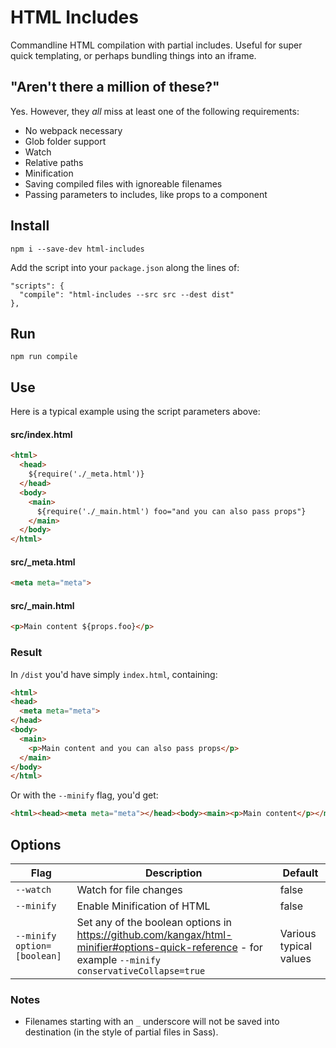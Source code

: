 # HTML Includes

Commandline HTML compilation with partial includes. Useful for super quick templating, or perhaps bundling things into an iframe.

## "Aren't there a million of these?"

Yes. However, they _all_ miss at least one of the following requirements:

- No webpack necessary
- Glob folder support
- Watch
- Relative paths
- Minification
- Saving compiled files with ignoreable filenames
- Passing parameters to includes, like props to a component

## Install

    npm i --save-dev html-includes

Add the script into your `package.json` along the lines of:

    "scripts": {
      "compile": "html-includes --src src --dest dist"
    },

## Run

    npm run compile

## Use

Here is a typical example using the script parameters above:

#### src/index.html

```html
<html>
  <head>
    ${require('./_meta.html')}
  </head>
  <body>
    <main>
      ${require('./_main.html') foo="and you can also pass props"}
    </main>
  </body>
</html>
```

#### src/\_meta.html

```html
<meta meta="meta">
```

#### src/\_main.html

```html
<p>Main content ${props.foo}</p>
```

### Result

In `/dist` you'd have simply `index.html`, containing:

```html
<html>
<head>
  <meta meta="meta">
</head>
<body>
  <main>
    <p>Main content and you can also pass props</p>
  </main>
</body>
</html>
```

Or with the `--minify` flag, you'd get:

```html
<html><head><meta meta="meta"></head><body><main><p>Main content</p></main></body></html>
```

## Options

| Flag                        | Description                                                                                                                                          | Default                |
| --------------------------- | ---------------------------------------------------------------------------------------------------------------------------------------------------- | ---------------------- |
| `--watch`                   | Watch for file changes                                                                                                                               | false                  |
| `--minify`                  | Enable Minification of HTML                                                                                                                          | false                  |
| `--minify option=[boolean]` | Set any of the boolean options in https://github.com/kangax/html-minifier#options-quick-reference - for example `--minify conservativeCollapse=true` | Various typical values |

### Notes

- Filenames starting with an `_` underscore will not be saved into destination (in the style of partial files in Sass).
